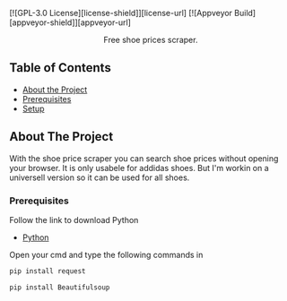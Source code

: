[![GPL-3.0 License][license-shield]][license-url] [![Appveyor Build][appveyor-shield]][appveyor-url]




  <p align="center">
    Free shoe prices scraper.

  


<!-- TABLE OF CONTENTS -->
## Table of Contents

* [About the Project](#about-the-project)
 * [Prerequisites](#prerequisites)
  * [Setup](#setup)



<!-- ABOUT THE PROJECT -->
## About The Project
With the shoe price scraper you can search shoe prices without opening your browser.
It is only usabele for addidas shoes. But I'm workin on a universell version so it can be used for all shoes.





### Prerequisites

Follow the link to download Python
* [Python](https://www.python.org/downloads/)

Open your cmd and type the following commands in

```sh
pip install request
```

```sh
pip install Beautifulsoup
```


